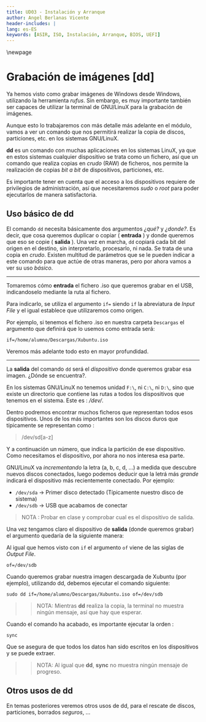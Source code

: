 ```yaml
---
title: UD03 - Instalación y Arranque
author: Angel Berlanas Vicente
header-includes: |
lang: es-ES
keywords: [ASIR, ISO, Instalación, Arranque, BIOS, UEFI]
---
```


\newpage

# Grabación de imágenes [dd]

Ya hemos visto como grabar imágenes de Windows desde Windows, utilizando la herramienta *rufus*. Sin embargo, es muy importante también ser capaces de utilizar la terminal de GNU/LinuX para la grabación de imágenes. 

Aunque esto lo trabajaremos con más detalle más adelante en el módulo, vamos a ver un comando que nos permitirá realizar la copia de discos, particiones, etc. en los sistemas GNU/LinuX.

**dd** es un comando con muchas aplicaciones en los sistemas LinuX, ya que en estos sistemas cualquier dispositivo se trata como un fichero, así que un comando que realiza copias en *crudo* (RAW) de ficheros, nos permite la realización de copias *bit a bit* de dispositivos, particiones, etc. 

Es importante tener en cuenta que el acceso a los dispositivos requiere de privilegios de administración, así que necesitaremos *sudo* o *root* para poder ejecutarlos de manera satisfactoria.


## Uso básico de dd

El comando `dd` necesita básicamente dos argumentos *¿qué?* y *¿donde?*. Es decir, que cosa queremos duplicar o copiar ( **entrada** ) y donde queremos que eso se copie ( **salida** ). Una vez en marcha, `dd` copiará cada bit del origen en el destino, sin interpretarlo, procesarlo, ni nada. Se trata de una copia en *crudo*. Existen multitud de parámetros que se le pueden indicar a este comando para que actúe de otras maneras, pero por ahora vamos a ver su uso *básico*.

---

Tomaremos cómo **entrada** el fichero .iso que queremos grabar en el USB, indicandoselo mediante la ruta al fichero. 

Para indicarlo, se utiliza el argumento `if=` siendo `if` la abreviatura de *Input File* y el igual establece que utilizaremos como origen.

Por ejemplo, si tenemos el fichero .iso en nuestra carpeta `Descargas` el argumento que definirá que lo usemos como entrada será:

``` shell
if=/home/alumno/Descargas/Xubuntu.iso
```

Veremos más adelante todo esto en mayor profundidad.

---

La **salida** del comando `dd` será el *dispositivo* donde queremos grabar esa imagen. ¿Dónde se encuentra?. 

En los sistemas GNU/LinuX no tenemos unidad `F:\`, ni `C:\`, ni `D:\`, sino que existe un directorio que contiene las rutas a todos los dispositivos que tenemos en el sistema. Este es : */dev/*. 

Dentro podremos encontrar muchos ficheros que representan todos esos dispositivos. Unos de los más importantes son los discos duros que típicamente se representan como : 

> /dev/sd[a-z]

Y a continuación un número, que indica la partición de ese dispositivo. Como necesitamos el dispositivo, por ahora no nos interesa esa parte.

GNU/LinuX va *incrementando* la letra (a, b, c, d, ...) a medida que descubre nuevos discos conectados, luego podemos deducir que la letrá más *grande* indicará el dispositivo más recientemente conectado. Por ejemplo:

* `/dev/sda` -> Primer disco detectado (Típicamente nuestro disco de sistema)
* `/dev/sdb` -> USB que acabamos de conectar

> NOTA : Probar en clase y comprobar cual es el dispositivo de salida.

Una vez tengamos claro el dispositivo de **salida** (donde queremos grabar) el argumento quedaría de la siguiente manera:

Al igual que hemos visto con `if` el argumento `of` viene de las siglas de *Output File*.

``` shell
of=/dev/sdb
```

Cuando queremos grabar nuestra imagen descargada de Xubuntu (por ejemplo), utilizando dd, debemos ejecutar el comando siguiente:

```shell
sudo dd if=/home/alumno/Descargas/Xubuntu.iso of=/dev/sdb
```

>> NOTA: Mientras **dd** realiza la copia, la terminal no muestra ningún mensaje, así que hay que esperar.

Cuando el comando ha acabado, es importante ejecutar la orden : 

```shell
sync
```

Que se asegura de que todos los datos han sido escritos en los dispositivos y se puede extraer.

>> NOTA: Al igual que **dd**, **sync** no muestra ningún mensaje de progreso.

## Otros usos de dd

En temas posteriores veremos otros usos de dd, para el rescate de discos, particiones, borrados *seguros*, ...

